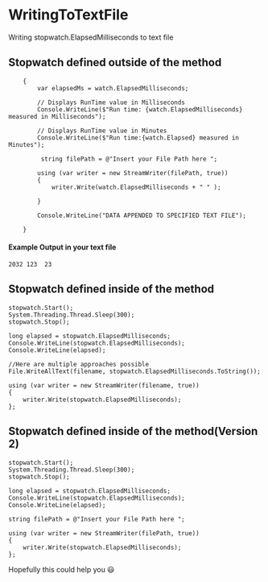 # WritingToTextFile

Writing stopwatch.ElapsedMilliseconds to text file

## Stopwatch defined outside of the method 

```  public  static void TraceResult(Stopwatch watch)
    {
        var elapsedMs = watch.ElapsedMilliseconds;

        // Displays RunTime value in Milliseconds
        Console.WriteLine($"Run time: {watch.ElapsedMilliseconds} measured in Milliseconds");

        // Displays RunTime value in Minutes
        Console.WriteLine($"Run time:{watch.Elapsed} measured in Minutes");

         string filePath = @"Insert your File Path here ";

        using (var writer = new StreamWriter(filePath, true))
        {
            writer.Write(watch.ElapsedMilliseconds + " " );

        }

        Console.WriteLine("DATA APPENDED TO SPECIFIED TEXT FILE");

    }
```

#### Example Output in your text file

``` 2032 123  23 ```

## Stopwatch defined inside of the method

```var stopwatch = new Stopwatch();
stopwatch.Start();
System.Threading.Thread.Sleep(300);
stopwatch.Stop();

long elapsed = stopwatch.ElapsedMilliseconds;
Console.WriteLine(stopwatch.ElapsedMilliseconds);
Console.WriteLine(elapsed);

//Here are multiple approaches possible
File.WriteAllText(filename, stopwatch.ElapsedMilliseconds.ToString());

using (var writer = new StreamWriter(filename, true))
{
    writer.Write(stopwatch.ElapsedMilliseconds);
};
```

## Stopwatch defined inside of the method(Version 2)

```var stopwatch = new Stopwatch();
stopwatch.Start();
System.Threading.Thread.Sleep(300);
stopwatch.Stop();

long elapsed = stopwatch.ElapsedMilliseconds;
Console.WriteLine(stopwatch.ElapsedMilliseconds);
Console.WriteLine(elapsed);

string filePath = @"Insert your File Path here ";

using (var writer = new StreamWriter(filePath, true))
{
    writer.Write(stopwatch.ElapsedMilliseconds);
};
```

Hopefully this could help you 😃
